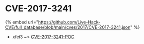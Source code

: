 # CVE-2017-3241
{% embed url="https://github.com/Live-Hack-CVE/full_database/blob/main/cves/2017/CVE-2017-3241.json" %}

* xfei3 ~> [CVE-2017-3241-POC](https://www.alice-snow.ru/2017/database/cve-2017-3241/cve-2017-3241-poc-xfei3)